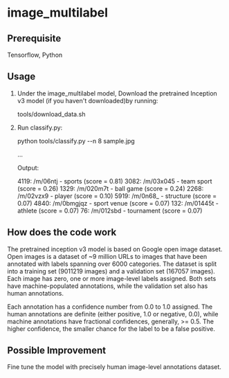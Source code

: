 # image_multilabel

## Prerequisite
Tensorflow, Python

## Usage
1. Under the image_multilabel model, Download the pretrained Inception v3 model (if you haven't downloaded)by running:
    
    tools/download_data.sh
    
2. Run classify.py:

    python tools/classify.py --n 8 sample.jpg 
  
    ...
    
    Output:
    
    4119: /m/06ntj - sports (score = 0.81)
    3082: /m/03x045 - team sport (score = 0.26)
    1329: /m/020m7t - ball game (score = 0.24)
    2268: /m/02vzx9 - player (score = 0.10)
    5919: /m/0n68_ - structure (score = 0.07)
    4840: /m/0bmgjqz - sport venue (score = 0.07)
    132: /m/01445t - athlete (score = 0.07)
    76: /m/012sbd - tournament (score = 0.07)
    
## How does the code work
The pretrained inception v3 model is based on Google open image dataset. Open images is a dataset of ~9 million URLs to images that have been annotated with labels spanning over 6000 categories. The dataset is split into a training set (9011219 images) and a validation set (167057 images). Each image has zero, one or more image-level labels assigned. Both sets have machine-populated annotations, while the validation set also has human annotations.

Each annotation has a confidence number from 0.0 to 1.0 assigned. The human annotations are definite (either positive, 1.0 or negative, 0.0), while machine annotations have fractional confidences, generally, >= 0.5. The higher confidence, the smaller chance for the label to be a false positive.

## Possible Improvement
Fine tune the model with precisely human image-level annotations dataset. 
